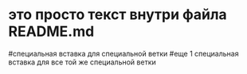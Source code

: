 # это просто текст внутри файла README.md

#специальная вставка для специальной ветки
#еще 1 специальная вставка для все той же специальной ветки
